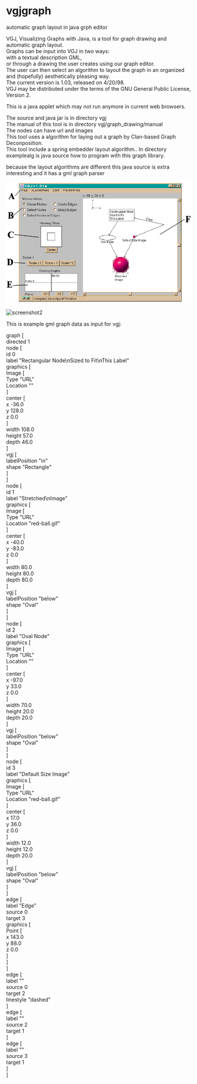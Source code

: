 # vgjgraph
automatic graph layout in java grph editor  

VGJ, Visualizing Graphs with Java, is a tool for graph drawing and automatic graph layout.  
Graphs can be input into VGJ in two ways:  
with a textual description GML,  
or through a drawing the user creates using our graph editor.  
The user can then select an algorithm to layout the graph in an organized and (hopefully) aesthetically pleasing way.  
The current version is 1.03, released on 4/20/98.  
VGJ may be distributed under the terms of the GNU General Public License, Version 2.  

This is a java applet which may not run anymore in current web browsers.  

The source and java jar is in directory vgj  
The manual of this tool is in directory vgj/graph_drawing/manual  
The nodes can have url and images  
This tool uses a algorithm for laying out a graph by Clan-based Graph Deconposition.  
This tool include a spring embedder layout algorithm..
In directory examplealg is java source how to program with this graph library.  

because the layout algorithms are different this java source is extra interesting and it has a gml graph parser  

![screenshot](screenshot.png)

![screenshot2](screenshot.png2)

This is example gml graph data as input for vgj:  

graph [  
directed 1  
node [  
   id 0  
   label "Rectangular Node\nSized to Fit\nThis Label"  
   graphics [  
      Image [  
         Type "URL"  
         Location ""  
      ]  
      center [  
         x -36.0  
         y 128.0  
         z 0.0  
      ]  
      width 108.0  
      height 57.0  
      depth 46.0  
   ]  
   vgj [  
      labelPosition "in"  
      shape "Rectangle"  
   ]  
]  
node [  
   id 1  
   label "Stretched\nImage"  
   graphics [  
      Image [  
         Type "URL"  
         Location "red-ball.gif"  
      ]  
      center [  
         x -40.0  
         y -83.0  
         z 0.0  
      ]  
      width 80.0  
      height 80.0  
      depth 80.0  
   ]  
   vgj [  
      labelPosition "below"  
      shape "Oval"  
   ]  
]  
node [  
   id 2  
   label "Oval Node"  
   graphics [  
      Image [  
         Type "URL"  
         Location ""  
      ]  
      center [  
         x -97.0  
         y 33.0  
         z 0.0  
      ]  
      width 70.0  
      height 20.0  
      depth 20.0  
   ]  
   vgj [  
      labelPosition "below"  
      shape "Oval"  
   ]  
]  
node [  
   id 3  
   label "Default Size Image"  
   graphics [  
      Image [  
         Type "URL"  
         Location "red-ball.gif"  
      ]  
      center [  
         x 17.0  
         y 36.0  
         z 0.0  
      ]  
      width 12.0  
      height 12.0  
      depth 20.0  
   ]  
   vgj [  
      labelPosition "below"  
      shape "Oval"  
   ]  
]  
edge [  
   label "Edge"  
   source 0  
   target 3  
   graphics [  
      Point [  
         x 143.0  
         y 88.0  
         z 0.0  
      ]  
   ]  
]  
edge [  
   label ""  
   source 0  
   target 2  
   linestyle "dashed"  
]  
edge [  
   label ""  
   source 2  
   target 1  
]  
edge [  
   label ""  
   source 3  
   target 1  
]  
]  
  
